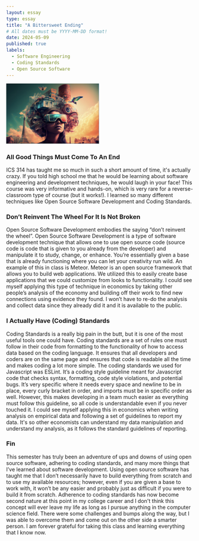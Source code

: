 ```yaml
---
layout: essay
type: essay
title: "A Bittersweet Ending"
# All dates must be YYYY-MM-DD format!
date: 2024-05-09
published: true
labels:
  - Software Engineering
  - Coding Standards
  - Open Source Software
---
```


<img width="250px" class="rounded float-start pe-4" src="../img/ai-pic.jpg">

### All Good Things Must Come To An End

ICS 314 has taught me so much in such a short amount of time, it's actually crazy. If you told high school me that he would be learning about software engineering and development techniques, he would laugh in your face! This course was very informative and hands-on, which is very rare for a reverse-classroom type of course (but it works!). I learned so many different techniques like Open Source Software Development and Coding Standards. 

### Don’t Reinvent The Wheel For It Is Not Broken

Open Source Software Development embodies the saying “don’t reinvent the wheel”. Open Source Software Development is a type of software development technique that allows one to use open source code (source code is code that is given to you already from the developer) and manipulate it to study, change, or enhance. You’re essentially given a base that is already functioning where you can let your creativity run wild. An example of this in class is Meteor. Meteor is an open source framework that allows you to build web applications. We utilized this to easily create base applications that we could customize from looks to functionality. I could see myself applying this type of technique in economics by taking other people’s analysis of the economy and building off their work to find new connections using evidence they found. I won’t have to re-do the analysis and collect data since they already did it and it is available to the public. 

### I Actually Have (Coding) Standards

Coding Standards is a really big pain in the butt, but it is one of the most useful tools one could have. Coding standards are a set of rules one must follow in their code from formatting to the functionality of how to access data based on the coding language. It ensures that all developers and coders are on the same page and ensures that code is readable all the time and makes coding a lot more simple. The coding standards we used for Javascript was ESLint. It’s a coding style guideline meant for Javascript code that checks syntax, formatting, code style violations, and potential bugs. It’s very specific where it needs every space and newline to be in place, every curly bracket in order, and imports must be in specific order as well. However, this makes developing in a team much easier as everything must follow this guideline, so all code is understandable even if you never touched it. I could see myself applying this in economics when writing analysis on empirical data and following a set of guidelines to report my data. It's so other economists can understand my data manipulation and understand my analysis, as it follows the standard guidelines of reporting. 

### Fin

This semester has truly been an adventure of ups and downs of using open source software, adhering to coding standards, and many more things that I’ve learned about software development. Using open source software has taught me that I don’t necessarily have to build everything from scratch and to use my available resources; however, even if you are given a base to work with, it won’t be any easier and probably just as difficult if you were to build it from scratch. Adherence to coding standards has now become second nature at this point in my college career and I don't think this concept will ever leave my life as long as I pursue anything in the computer science field. There were some challenges and bumps along the way, but I was able to overcome them and come out on the other side a smarter person. I am forever grateful for taking this class and learning everything that I know now. 
